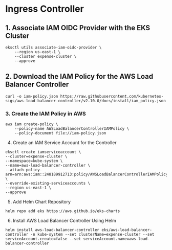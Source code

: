 # Ingress Controller

## 1. Associate IAM OIDC Provider with the EKS Cluster
```
eksctl utils associate-iam-oidc-provider \
    --region us-east-1 \
    --cluster expense-cluster \
    --approve
```
## 2. Download the IAM Policy for the AWS Load Balancer Controller
```
curl -o iam-policy.json https://raw.githubusercontent.com/kubernetes-sigs/aws-load-balancer-controller/v2.10.0/docs/install/iam_policy.json
```
### 3. Create the IAM Policy in AWS
```
aws iam create-policy \
    --policy-name AWSLoadBalancerControllerIAMPolicy \
    --policy-document file://iam-policy.json
```
4. Create an IAM Service Account for the Controller
```
eksctl create iamserviceaccount \
--cluster=expense-cluster \
--namespace=kube-system \
--name=aws-load-balancer-controller \
--attach-policy-arn=arn:aws:iam::248189912713:policy/AWSLoadBalancerControllerIAMPolicy \
--override-existing-serviceaccounts \
--region us-east-1 \
--approve
```
5. Add Helm Chart Repository
```
helm repo add eks https://aws.github.io/eks-charts
```
6. Install AWS Load Balancer Controller Using Helm
```
helm install aws-load-balancer-controller eks/aws-load-balancer-controller -n kube-system --set clusterName=expense-cluster --set serviceAccount.create=false --set serviceAccount.name=aws-load-balancer-controller
```